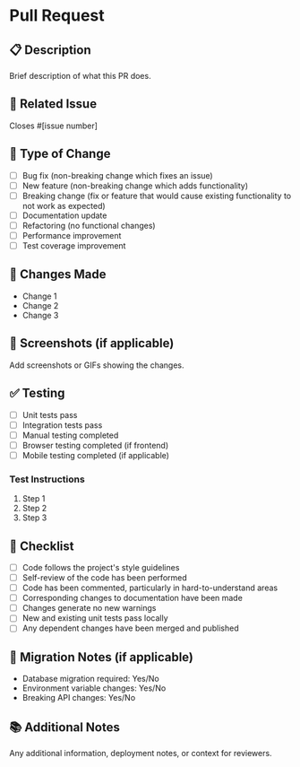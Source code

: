 # Pull Request

## 📋 Description
Brief description of what this PR does.

## 🔗 Related Issue
Closes #[issue number]

## 🧪 Type of Change
- [ ] Bug fix (non-breaking change which fixes an issue)
- [ ] New feature (non-breaking change which adds functionality)
- [ ] Breaking change (fix or feature that would cause existing functionality to not work as expected)
- [ ] Documentation update
- [ ] Refactoring (no functional changes)
- [ ] Performance improvement
- [ ] Test coverage improvement

## 🚀 Changes Made
- Change 1
- Change 2
- Change 3

## 📸 Screenshots (if applicable)
Add screenshots or GIFs showing the changes.

## ✅ Testing
- [ ] Unit tests pass
- [ ] Integration tests pass
- [ ] Manual testing completed
- [ ] Browser testing completed (if frontend)
- [ ] Mobile testing completed (if applicable)

### Test Instructions
1. Step 1
2. Step 2
3. Step 3

## 📝 Checklist
- [ ] Code follows the project's style guidelines
- [ ] Self-review of the code has been performed
- [ ] Code has been commented, particularly in hard-to-understand areas
- [ ] Corresponding changes to documentation have been made
- [ ] Changes generate no new warnings
- [ ] New and existing unit tests pass locally
- [ ] Any dependent changes have been merged and published

## 🔄 Migration Notes (if applicable)
- Database migration required: Yes/No
- Environment variable changes: Yes/No
- Breaking API changes: Yes/No

## 📚 Additional Notes
Any additional information, deployment notes, or context for reviewers.